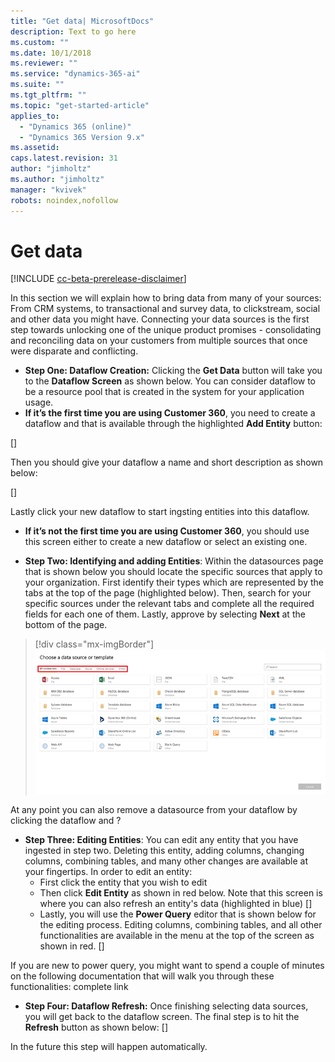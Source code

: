 ```yaml
---
title: "Get data| MicrosoftDocs"
description: Text to go here
ms.custom: ""
ms.date: 10/1/2018
ms.reviewer: ""
ms.service: "dynamics-365-ai"
ms.suite: ""
ms.tgt_pltfrm: ""
ms.topic: "get-started-article"
applies_to: 
  - "Dynamics 365 (online)"
  - "Dynamics 365 Version 9.x"
ms.assetid: 
caps.latest.revision: 31
author: "jimholtz"
ms.author: "jimholtz"
manager: "kvivek"
robots: noindex,nofollow
---
```

# Get data

[!INCLUDE [cc-beta-prerelease-disclaimer](../includes/cc-beta-prerelease-disclaimer.md)]

In this section we will explain how to bring data from many of your sources: From CRM systems, to transactional and survey data, to clickstream, social and other data you might have. Connecting your data sources is the first step towards unlocking one of the unique product promises - consolidating and reconciling data on your customers from multiple sources that once were disparate and conflicting.

-	**Step One: Dataflow Creation:** Clicking the **Get Data** button will take you to the **Dataflow Screen** as shown below. You can consider dataflow to be a resource pool that is created in the system for your application usage.
- **If it’s the first time you are using Customer 360**, you need to create a dataflow and that is available through the highlighted **Add Entity** button:

[]

Then you should give your dataflow a name and short description as shown below:

[]

Lastly click your new dataflow to start ingsting entities into this dataflow.
- **If it’s not the first time you are using Customer 360**, you should use this screen either to create a new dataflow or select an existing one. 

- **Step Two: Identifying and adding Entities**: Within the datasources page that is shown below you should locate the specific sources that apply to your organization. First identify their types which are represented by the tabs at the top of the page (highlighted below). Then, search for your specific sources under the relevant tabs and complete all the required fields for each one of them. Lastly, approve by selecting **Next** at the bottom of the page.

> [!div class="mx-imgBorder"] 
> ![](media/choose-data-source-menu.png "Data source menu")

At any point you can also remove a datasource from your dataflow by clicking the dataflow and ?

- **Step Three: Editing Entities**: You can edit any entity that you have ingested in step two. Deleting this entity, adding columns, changing columns, combining tables, and many other changes are available at your fingertips. In order to edit an entity:
    - First click the entity that you wish to edit
    - Then click **Edit Entity** as shown in red below. Note that this screen is where you can also refresh an entity's data (highlighted in blue)
[]
    - Lastly, you will use the **Power Query** editor that is shown below for the editing process. Editing columns, combining tables, and all other functionalities are available in the menu at the top of the screen as shown in red. 
[]
     
If you are new to power query, you might want to spend a couple of minutes on the following documentation that will walk you through these functionalities:
complete link

-	**Step Four: Dataflow Refresh:** Once finishing selecting data sources, you will get back to the dataflow screen. The final step is to hit the **Refresh** button as shown below:
[]

In the future this step will happen automatically.


